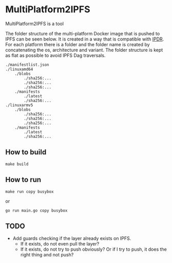 # MultiPlatform2IPFS

MultiPlatform2IPFS is a tool

The folder structure of the multi-platform Docker image that is pushed to IPFS can be seen below. It is created in a way that is compatible with [IPDR](https://github.com/ipdr/ipdr). For each platform there is a folder and the folder name is created by concatenating the os, architecture and variant. The folder structure is kept as flat as possible to avoid IPFS Dag traversals.

```
./manifestlist.json
./linuxamd64
    ./blobs
        ./sha256:...
        ./sha256:...
        ./sha256:...
    ./manifests
        ./latest
        ./sha256:...
./linuxarmv5
    ./blobs
        ./sha256:...
        ./sha256:...
        ./sha256:...
    ./manifests
        ./latest
        ./sha256:...
```

## How to build

`make build`

## How to run

`make run copy busybox`

or

`go run main.go copy busybox`

## TODO

- Add guards checking if the layer already exists on IPFS.
  - If it exists, do not even pull the layer?
  - If it exists, do not try to push obviously? Or if I try to push, it does the right thing and not push?
